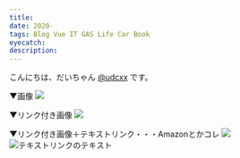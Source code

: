 ```yaml
---
title:
date: 2020-
tags: Blog Vue IT GAS Life Car Book
eyecatch:
description: 
---
```


こんにちは、だいちゃん [@udcxx](https://twitter.com/udc_xx) です。

▼画像
![](/images/191217.jpg)

▼リンク付き画像
[![](/images/191217.jpg)](https://meetupokinawans.coresv.com/)

▼リンク付き画像＋テキストリンク・・・Amazonとかコレ
[![](/images/191217.jpg)](https://meetupokinawans.coresv.com/)    
![テキストリンクのテキスト](https://meetupokinawans.coresv.com/)
